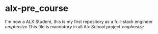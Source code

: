 # alx-pre_course
I'm now a ALX Student, this is my first repository as a full-stack engineer
_emphasize_ This file is mandatory in all Alx School project _emphasize_